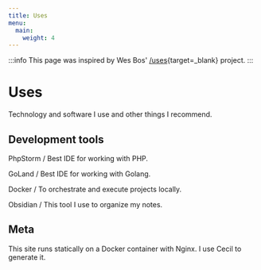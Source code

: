 ```yaml
---
title: Uses
menu:
  main:
    weight: 4
---
```


:::info
This page was inspired by Wes Bos' [/uses](https://uses.tech/){target=_blank} project.
:::

# Uses

Technology and software I use and other things I recommend.

## Development tools

PhpStorm / Best IDE for working with PHP.

GoLand / Best IDE for working with Golang.

Docker / To orchestrate and execute projects locally.

Obsidian / This tool I use to organize my notes.

## Meta

This site runs statically on a Docker container with Nginx. I use Cecil to generate it.
